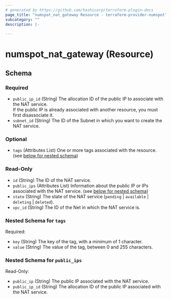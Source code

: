 ```yaml
---
# generated by https://github.com/hashicorp/terraform-plugin-docs
page_title: "numspot_nat_gateway Resource - terraform-provider-numspot"
subcategory: ""
description: |-
  
---
```


# numspot_nat_gateway (Resource)





<!-- schema generated by tfplugindocs -->
## Schema

### Required

- `public_ip_id` (String) The allocation ID of the public IP to associate with the NAT service.<br />
If the public IP is already associated with another resource, you must first disassociate it.
- `subnet_id` (String) The ID of the Subnet in which you want to create the NAT service.

### Optional

- `tags` (Attributes List) One or more tags associated with the resource. (see [below for nested schema](#nestedatt--tags))

### Read-Only

- `id` (String) The ID of the NAT service.
- `public_ips` (Attributes List) Information about the public IP or IPs associated with the NAT service. (see [below for nested schema](#nestedatt--public_ips))
- `state` (String) The state of the NAT service (`pending` \| `available` \| `deleting` \| `deleted`).
- `vpc_id` (String) The ID of the Net in which the NAT service is.

<a id="nestedatt--tags"></a>
### Nested Schema for `tags`

Required:

- `key` (String) The key of the tag, with a minimum of 1 character.
- `value` (String) The value of the tag, between 0 and 255 characters.


<a id="nestedatt--public_ips"></a>
### Nested Schema for `public_ips`

Read-Only:

- `public_ip` (String) The public IP associated with the NAT service.
- `public_ip_id` (String) The allocation ID of the public IP associated with the NAT service.

